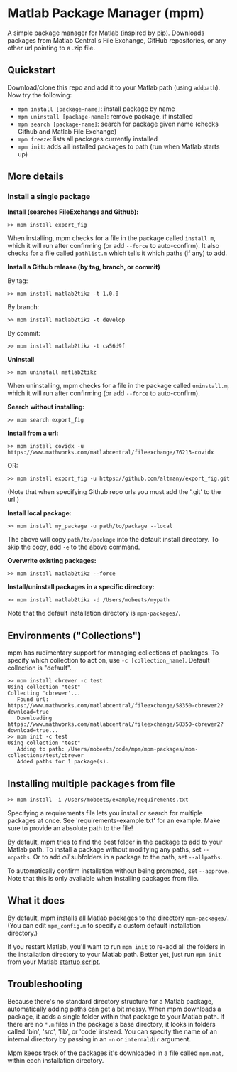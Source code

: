 # Matlab Package Manager (mpm)

A simple package manager for Matlab (inspired by [pip](https://github.com/pypa/pip)). Downloads packages from Matlab Central's File Exchange, GitHub repositories, or any other url pointing to a .zip file.

## Quickstart

Download/clone this repo and add it to your Matlab path (using `addpath`). Now try the following:

- `mpm install [package-name]`: install package by name
- `mpm uninstall [package-name]`: remove package, if installed
- `mpm search [package-name]`: search for package given name (checks Github and Matlab File Exchange)
- `mpm freeze`: lists all packages currently installed
- `mpm init`: adds all installed packages to path (run when Matlab starts up)

## More details

### Install a single package

__Install (searches FileExchange and Github):__

```
>> mpm install export_fig
```

When installing, mpm checks for a file in the package called `install.m`, which it will run after confirming (or add `--force` to auto-confirm). It also checks for a file called `pathlist.m` which tells it which paths (if any) to add.

__Install a Github release (by tag, branch, or commit)__

By tag:

```
>> mpm install matlab2tikz -t 1.0.0
```

By branch:

```
>> mpm install matlab2tikz -t develop
```

By commit:

```
>> mpm install matlab2tikz -t ca56d9f
```

__Uninstall__

```
>> mpm uninstall matlab2tikz
```

When uninstalling, mpm checks for a file in the package called `uninstall.m`, which it will run after confirming (or add `--force` to auto-confirm).

__Search without installing:__

```
>> mpm search export_fig
```

__Install from a url:__

```
>> mpm install covidx -u https://www.mathworks.com/matlabcentral/fileexchange/76213-covidx
```
OR:

```
>> mpm install export_fig -u https://github.com/altmany/export_fig.git
```

(Note that when specifying Github repo urls you must add the '.git' to the url.)

__Install local package:__

```
>> mpm install my_package -u path/to/package --local
```

The above will copy `path/to/package` into the default install directory. To skip the copy, add `-e` to the above command.

__Overwrite existing packages:__

```
>> mpm install matlab2tikz --force
```

__Install/uninstall packages in a specific directory:__

```
>> mpm install matlab2tikz -d /Users/mobeets/mypath
```

Note that the default installation directory is `mpm-packages/`.

## Environments ("Collections")

mpm has rudimentary support for managing collections of packages. To specify which collection to act on, use `-c [collection_name]`. Default collection is "default".

```
>> mpm install cbrewer -c test
Using collection "test"
Collecting 'cbrewer'...
   Found url: https://www.mathworks.com/matlabcentral/fileexchange/58350-cbrewer2?download=true
   Downloading https://www.mathworks.com/matlabcentral/fileexchange/58350-cbrewer2?download=true...
>> mpm init -c test
Using collection "test"
   Adding to path: /Users/mobeets/code/mpm/mpm-packages/mpm-collections/test/cbrewer
   Added paths for 1 package(s).
```

## Installing multiple packages from file

```
>> mpm install -i /Users/mobeets/example/requirements.txt
```

Specifying a requirements file lets you install or search for multiple packages at once. See 'requirements-example.txt' for an example. Make sure to provide an absolute path to the file!

By default, mpm tries to find the best folder in the package to add to your Matlab path. To install a package without modifying any paths, set `--nopaths`. Or to add _all_ subfolders in a package to the path, set `--allpaths`.

To automatically confirm installation without being prompted, set `--approve`. Note that this is only available when installing packages from file.

## What it does

By default, mpm installs all Matlab packages to the directory `mpm-packages/`. (You can edit `mpm_config.m` to specify a custom default installation directory.)

If you restart Matlab, you'll want to run `mpm init` to re-add all the folders in the installation directory to your Matlab path. Better yet, just run `mpm init` from your Matlab [startup script](http://www.mathworks.com/help/matlab/ref/startup.html).

## Troubleshooting

Because there's no standard directory structure for a Matlab package, automatically adding paths can get a bit messy. When mpm downloads a package, it adds a single folder within that package to your Matlab path. If there are no `*.m` files in the package's base directory, it looks in folders called 'bin', 'src', 'lib', or 'code' instead. You can specify the name of an internal directory by passing in an `-n` or `internaldir` argument.

Mpm keeps track of the packages it's downloaded in a file called `mpm.mat`, within each installation directory.
